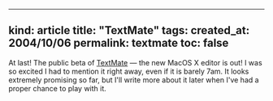 -----
kind: article
title: "TextMate"
tags:
created_at: 2004/10/06
permalink: textmate
toc: false
-----

<p>At last! The public beta of <a href="http://macromates.com/">TextMate</a> &mdash; the new MacOS X editor is out! I was so excited I had to mention it right away, even if it is barely 7am. It looks extremely promising so far, but I'll write more about it later when I've had a proper chance to play with it.</p>


